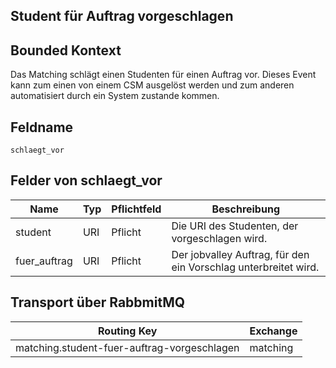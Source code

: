 ## Student für Auftrag vorgeschlagen

## Bounded Kontext

Das Matching schlägt einen Studenten für einen Auftrag vor. Dieses Event kann zum einen von einem CSM ausgelöst werden und zum anderen automatisiert durch ein System zustande kommen.

## Feldname

`schlaegt_vor`

## Felder von schlaegt_vor

| Name | Typ | Pflichtfeld | Beschreibung |
|---|---|---|---|
| student | URI | Pflicht | Die URI des Studenten, der vorgeschlagen wird. |
| fuer_auftrag | URI | Pflicht | Der jobvalley Auftrag, für den ein Vorschlag unterbreitet wird. |

## Transport über RabbmitMQ

| Routing Key | Exchange |
|---|---|
| matching.student-fuer-auftrag-vorgeschlagen | matching |
